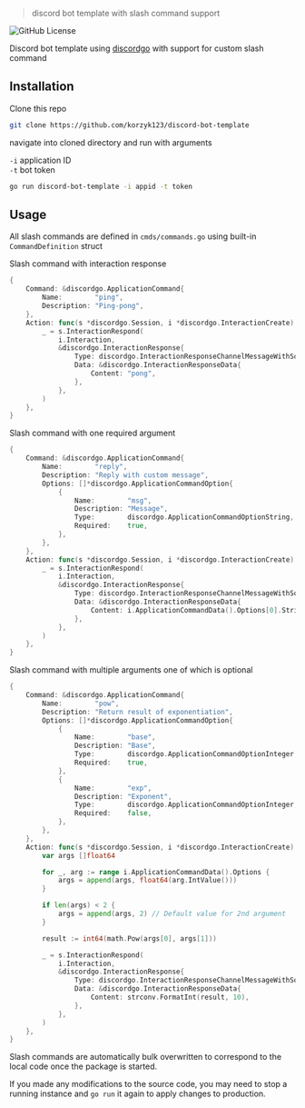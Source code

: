 > discord bot template with slash command support

![GitHub License](https://img.shields.io/github/license/korzyk123/discord-bot-template?style=flat-square)

Discord bot template using [discordgo](https://github.com/bwmarrin/discordgo) with support for custom slash command

## Installation

Clone this repo

```bash
git clone https://github.com/korzyk123/discord-bot-template
```

navigate into cloned directory and run with arguments

`-i` application ID<br>
`-t` bot token

```bash
go run discord-bot-template -i appid -t token
```

## Usage

All slash commands are defined in `cmds/commands.go` using built-in `CommandDefinition` struct

Slash command with interaction response
```go
{
    Command: &discordgo.ApplicationCommand{
        Name:        "ping",
        Description: "Ping-pong",
    },
    Action: func(s *discordgo.Session, i *discordgo.InteractionCreate) {
        _ = s.InteractionRespond(
            i.Interaction,
            &discordgo.InteractionResponse{
                Type: discordgo.InteractionResponseChannelMessageWithSource,
                Data: &discordgo.InteractionResponseData{
                    Content: "pong",
                },
            },
        )
    },
}
```

Slash command with one required argument
```go
{
    Command: &discordgo.ApplicationCommand{
        Name:        "reply",
        Description: "Reply with custom message",
        Options: []*discordgo.ApplicationCommandOption{
            {
                Name:        "msg",
                Description: "Message",
                Type:        discordgo.ApplicationCommandOptionString,
                Required:    true,
            },
        },
    },
    Action: func(s *discordgo.Session, i *discordgo.InteractionCreate) {
        _ = s.InteractionRespond(
            i.Interaction,
            &discordgo.InteractionResponse{
                Type: discordgo.InteractionResponseChannelMessageWithSource,
                Data: &discordgo.InteractionResponseData{
                    Content: i.ApplicationCommandData().Options[0].StringValue(),
                },
            },
        )
    },
}
```

Slash command with multiple arguments one of which is optional
```go
{
    Command: &discordgo.ApplicationCommand{
        Name:        "pow",
        Description: "Return result of exponentiation",
        Options: []*discordgo.ApplicationCommandOption{
            {
                Name:        "base",
                Description: "Base",
                Type:        discordgo.ApplicationCommandOptionInteger,
                Required:    true,
            },
            {
                Name:        "exp",
                Description: "Exponent",
                Type:        discordgo.ApplicationCommandOptionInteger,
                Required:    false,
            },
        },
    },
    Action: func(s *discordgo.Session, i *discordgo.InteractionCreate) {
        var args []float64

        for _, arg := range i.ApplicationCommandData().Options {
            args = append(args, float64(arg.IntValue()))
        }

        if len(args) < 2 {
            args = append(args, 2) // Default value for 2nd argument
        }

        result := int64(math.Pow(args[0], args[1]))

        _ = s.InteractionRespond(
            i.Interaction,
            &discordgo.InteractionResponse{
                Type: discordgo.InteractionResponseChannelMessageWithSource,
                Data: &discordgo.InteractionResponseData{
                    Content: strconv.FormatInt(result, 10),
                },
            },
        )
    },
}
```
Slash commands are automatically bulk overwritten to correspond to the local code once the package is started. 

If you made any modifications to the source code, you may need to stop a running instance and `go run` it again to apply changes to production.

